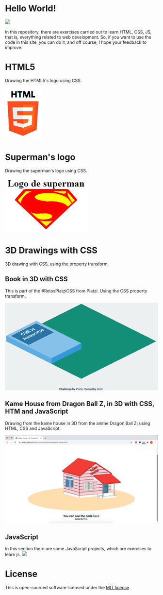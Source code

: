 # Hello World!

![](https://i.pinimg.com/200x150/04/29/45/042945faa844de84fe6628ae26f9824b.jpg)

In this repository, there are exercises carried out to learn HTML, CSS, JS, that is, everything related to web development. So, if you want to use the code in this site, you can do it, and off course, I hope your feedback to improve.


# HTML5
Drawing the HTML5's logo using CSS.

![](./screens/html.png)

# Superman's logo
Drawing the superman's logo using CSS.

![](./screens/superman.png)

# 3D Drawings with CSS
3D drawing with CSS, using the property transform.

## Book in 3D with CSS
This is part of the #RetosPlatziCSS from Platzi. Using the CSS property transform.

![](./screens/book-3d.png)

## Kame House from Dragon Ball Z, in 3D with CSS, HTM and JavaScript
Drawing from the kame house in 3D from the anime Dragon Ball Z; using HTML, CSS and JavaScript.

![](./screens/kame-house-3d.png)

## JavaScript
In this section there are some JavaScript projects, which are exercises to learn js.
![](https://upload.wikimedia.org/wikipedia/commons/thumb/9/99/Unofficial_JavaScript_logo_2.svg/240px-Unofficial_JavaScript_logo_2.svg.png)



# License
This is open-sourced software licensed under the [MIT license](https://opensource.org/licenses/MIT).